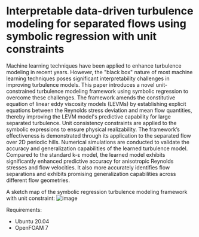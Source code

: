 # Interpretable data-driven turbulence modeling for separated flows using symbolic regression with unit constraints

Machine learning techniques have been applied to enhance turbulence modeling in recent years. However, the "black box" nature of most machine learning techniques poses significant interpretability challenges in improving turbulence models. This paper introduces a novel unit-constrained turbulence modeling framework using symbolic regression to overcome these challenges. The framework amends the constitutive equation of linear eddy viscosity models (LEVMs) by establishing explicit equations between the Reynolds stress deviation and mean flow quantities, thereby improving the LEVM model's predictive capability for large separated turbulence. Unit consistency constraints are applied to the symbolic expressions to ensure physical realizability. The framework’s effectiveness is demonstrated through its application to the separated flow over 2D periodic hills. Numerical simulations are conducted to validate the accuracy and generalization capabilities of the learned turbulence model. Compared to the standard k-ε model, the learned model exhibits significantly enhanced predictive accuracy for anisotropic Reynolds stresses and flow velocities. It also more accurately identifies flow separations and exhibits promising generalization capabilities across different flow geometries.

A sketch map of the symbolic regression turbulence modeling framework with unit constraint: 
![image](https://github.com/Jamie-Z/PhySO-RANS/assets/72621861/60dabd06-0b48-41f0-b182-fb3c4f920a9e)


Requirements: 
- Ubuntu 20.04
- OpenFOAM 7
